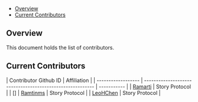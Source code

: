 - [Overview](#overview)
- [Current Contributors](#current-contributors)

## Overview

This document holds the list of contributors.

## Current Contributors

| Contributor Github ID                                                 | Affiliation |
| ------------------ | --------------------------------------------------------- | ----------- |
|  [Ramarti](https://github.com/Ramarti)                   | Story Protocol |
| []
| [Ramtinms](https://github.com/ramtinms)                  | Story Protocol |
| [LeoHChen](https://github.com/LeoHChen) | Story Protocol |
